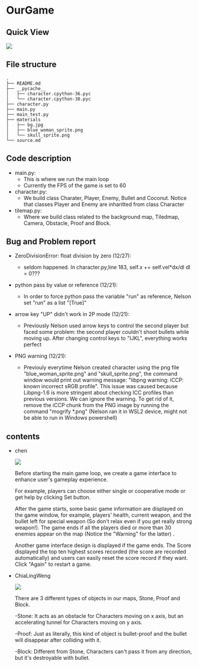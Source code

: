 # OurGame

## Quick View
![](https://i.imgur.com/zZ4BIQO.png)

## File structure
```
.
├── README.md
├── __pycache__
│   ├── character.cpython-36.pyc
│   └── character.cpython-38.pyc
├── character.py
├── main.py
├── main_test.py
├── materials
│   ├── bg.jpg
│   ├── blue_woman_sprite.png
│   └── skull_sprite.png
└── source.md
```
## Code description
 - main.py:
    - This is where we run the main loop
    - Currently the FPS of the game is set to 60
 - character.py:
    - We build class Charater, Player, Enemy, Bullet and Coconut. Notice that classes Player and Enemy are inharitted from class Character
 - tilemap.py:
    - Where we build class related to the background map, Tiledmap, Camera, Obstacle, Proof and Block. 


## Bug and Problem report
- ZeroDivisionError: float division by zero (12/27):
    - seldom happened.  In character.py,line 183,  self.x += self.vel*dx/dl     dl = 0???

- python pass by value or reference (12/21):
    - In order to force python pass the variable "run" as reference, Nelson set "run" as a list "[True]"

- arrow key "UP" didn't work in 2P mode (12/21):
    - Previously Nelson used arrow keys to control the second player but faced some problem: the second player couldn't shoot bullets while moving up. After changing control keys to "IJKL", everything works perfect

- PNG warning (12/21):
    - Previouly everytime Nelson created character using the png file "blue_woman_sprite.png" and "skull_sprite.png", the command window would print out warning message: "libpng warning: iCCP: known incorrect sRGB profile". This issue was caused because Libpng-1.6 is more stringent about checking ICC profiles than previous versions. We can ignore the warning. To get rid of it, remove the iCCP chunk from the PNG image by running the command "mogrify *.png" (Nelson ran it in WSL2 device, might not be able to run in Windows powershell)

## contents
- chen

  ![](https://i.imgur.com/OnOvF2S.png)
  
  Before starting the main game loop, we create a game interface to enhance user's gameplay experience.  
  
  For example, players can choose either single or cooperative mode or get help by clicking Set button.
  
  After the game starts, some basic game information are displayed on the game window, for example, players' health, current weapon, and the bullet left for special weapon     (So don't relax even if you get really strong weapon!). The game ends if all the players died or more than 30 enemies appear on the map (Notice the "Warning" for the         latter) .
  
  Another game interface design is displayed if the game ends. The Score displayed the top ten highest scores recorded (the score are recorded automatically) and users can     easily reset the score record if they want. Click "Again" to restart a game.
  
- ChiaLingWeng

  ![](https://github.com/PythonFinalProject/OurGame/issues/7#issue-789047221)
  
  There are 3 different types of objects in our maps, Stone, Proof and Block.
  
  -Stone:
  It acts as an obstacle for Characters moving on x axis, but an accelerating tunnel for Characters moving on y axis. 
  
  -Proof:
  Just as literally, this kind of object is bullet-proof and the bullet will disappear after colliding with it.
  
  -Block:
  Different from Stone, Characters can't pass it from any direction, but it's destroyable with bullet.


